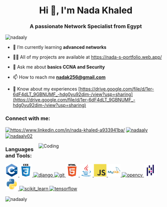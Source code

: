 <h1 align="center">Hi 👋, I'm Nada Khaled</h1>
<h3 align="center">A passionate Network Specialist from Egypt</h3>

<p align="left"> <img src="https://komarev.com/ghpvc/?username=nadaaly&label=Profile%20views&color=0e75b6&style=flat" alt="nadaaly" /> </p>

- 🌱 I’m currently learning **advanced networks**

- 👨‍💻 All of my projects are available at https://nada-s-portfolio.web.app/

- 💬 Ask me about **basics CCNA and Security**

- 📫 How to reach me **nadak256@gmail.com**

- 📄 Know about my experiences [https://drive.google.com/file/d/1er-6dF4dLT_9GBNUMF_-hdg0yu92dim-/view?usp=sharing](https://drive.google.com/file/d/1er-6dF4dLT_9GBNUMF_-hdg0yu92dim-/view?usp=sharing)

<h3 align="left">Connect with me:</h3>
<p align="left">
<a href="https://linkedin.com/in/https://www.linkedin.com/in/nada-khaled-a933941ba/" target="blank"><img align="center" src="https://raw.githubusercontent.com/rahuldkjain/github-profile-readme-generator/master/src/images/icons/Social/linked-in-alt.svg" alt="https://www.linkedin.com/in/nada-khaled-a933941ba/" height="30" width="40" /></a>
<a href="https://codeforces.com/profile/nadaaly" target="blank"><img align="center" src="https://raw.githubusercontent.com/rahuldkjain/github-profile-readme-generator/master/src/images/icons/Social/codeforces.svg" alt="nadaaly" height="30" width="40" /></a>
<a href="https://www.leetcode.com/nadaaly02" target="blank"><img align="center" src="https://raw.githubusercontent.com/rahuldkjain/github-profile-readme-generator/master/src/images/icons/Social/leet-code.svg" alt="nadaaly02" height="30" width="40" /></a>
</p>
<img align="right" alt="Coding" width="400" src="https://camo.githubusercontent.com/4edfd4da5448a5826ff604078108d5b675e2647a6ceb6fbe2f74fb9cb95cc693/68747470733a2f2f6d69726f2e6d656469756d2e636f6d2f6d61782f313430302f312a564d6d76496d636836565535706332566b74593175772e676966">
<h3 align="left">Languages and Tools:</h3>
<p align="left"> <a href="https://www.w3schools.com/cpp/" target="_blank" rel="noreferrer"> <img src="https://raw.githubusercontent.com/devicons/devicon/master/icons/cplusplus/cplusplus-original.svg" alt="cplusplus" width="40" height="40"/> </a> <a href="https://www.w3schools.com/css/" target="_blank" rel="noreferrer"> <img src="https://raw.githubusercontent.com/devicons/devicon/master/icons/css3/css3-original-wordmark.svg" alt="css3" width="40" height="40"/> </a> <a href="https://www.djangoproject.com/" target="_blank" rel="noreferrer"> <img src="https://cdn.worldvectorlogo.com/logos/django.svg" alt="django" width="40" height="40"/> </a> <a href="https://git-scm.com/" target="_blank" rel="noreferrer"> <img src="https://www.vectorlogo.zone/logos/git-scm/git-scm-icon.svg" alt="git" width="40" height="40"/> </a> <a href="https://www.w3.org/html/" target="_blank" rel="noreferrer"> <img src="https://raw.githubusercontent.com/devicons/devicon/master/icons/html5/html5-original-wordmark.svg" alt="html5" width="40" height="40"/> </a> <a href="https://www.java.com" target="_blank" rel="noreferrer"> <img src="https://raw.githubusercontent.com/devicons/devicon/master/icons/java/java-original.svg" alt="java" width="40" height="40"/> </a> <a href="https://developer.mozilla.org/en-US/docs/Web/JavaScript" target="_blank" rel="noreferrer"> <img src="https://raw.githubusercontent.com/devicons/devicon/master/icons/javascript/javascript-original.svg" alt="javascript" width="40" height="40"/> </a> <a href="https://www.mysql.com/" target="_blank" rel="noreferrer"> <img src="https://raw.githubusercontent.com/devicons/devicon/master/icons/mysql/mysql-original-wordmark.svg" alt="mysql" width="40" height="40"/> </a> <a href="https://opencv.org/" target="_blank" rel="noreferrer"> <img src="https://www.vectorlogo.zone/logos/opencv/opencv-icon.svg" alt="opencv" width="40" height="40"/> </a> <a href="https://pandas.pydata.org/" target="_blank" rel="noreferrer"> <img src="https://raw.githubusercontent.com/devicons/devicon/2ae2a900d2f041da66e950e4d48052658d850630/icons/pandas/pandas-original.svg" alt="pandas" width="40" height="40"/> </a> <a href="https://www.python.org" target="_blank" rel="noreferrer"> <img src="https://raw.githubusercontent.com/devicons/devicon/master/icons/python/python-original.svg" alt="python" width="40" height="40"/> </a> <a href="https://scikit-learn.org/" target="_blank" rel="noreferrer"> <img src="https://upload.wikimedia.org/wikipedia/commons/0/05/Scikit_learn_logo_small.svg" alt="scikit_learn" width="40" height="40"/> </a> <a href="https://www.tensorflow.org" target="_blank" rel="noreferrer"> <img src="https://www.vectorlogo.zone/logos/tensorflow/tensorflow-icon.svg" alt="tensorflow" width="40" height="40"/> </a> </p>

<p><img align="center" src="https://github-readme-stats.vercel.app/api/top-langs?username=nadaaly&show_icons=true&locale=en&layout=compact" alt="nadaaly" /></p>

